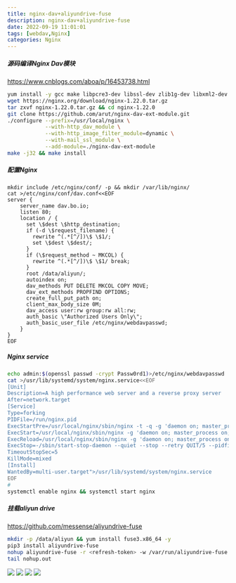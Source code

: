 ```yaml
---
title: nginx-dav+aliyundrive-fuse
description: nginx-dav+aliyundrive-fuse
date: 2022-09-19 11:01:01
tags: [webdav,Nginx]
categories: Nginx
---
```


##### 源码编译Nginx Dav模块
https://www.cnblogs.com/aboa/p/16453738.html

```bash
yum install -y gcc make libpcre3-dev libssl-dev zlib1g-dev libxml2-dev libxslt-dev libgd-dev libgeoip-dev git
wget https://nginx.org/download/nginx-1.22.0.tar.gz
tar zxvf nginx-1.22.0.tar.gz && cd nginx-1.22.0
git clone https://github.com/arut/nginx-dav-ext-module.git
./configure --prefix=/usr/local/nginx \
            --with-http_dav_module \
            --with-http_image_filter_module=dynamic \
            --with-mail_ssl_module \
            --add-module=./nginx-dav-ext-module
make -j32 && make install
```

##### 配置Nginx

```nginx
mkdir include /etc/nginx/conf/ -p && mkdir /var/lib/nginx/
cat >/etc/nginx/conf/dav.conf<<EOF
server {
    server_name dav.bo.io;
    listen 80;
    location / {
      set \$dest \$http_destination;
      if (-d \$request_filename) {
        rewrite ^(.*[^/])\$ \$1/;
        set \$dest \$dest/;
      }
      if (\$request_method ~ MKCOL) {
        rewrite ^(.*[^/])\$ \$1/ break;
      }
      root /data/aliyun/;
      autoindex on;
      dav_methods PUT DELETE MKCOL COPY MOVE;
      dav_ext_methods PROPFIND OPTIONS;
      create_full_put_path on;
      client_max_body_size 0M;
      dav_access user:rw group:rw all:rw;
      auth_basic \"Authorized Users Only\";
      auth_basic_user_file /etc/nginx/webdavpasswd;
    }
}
EOF
```

##### Nginx service

```bash
echo admin:$(openssl passwd -crypt Passw0rd1)>/etc/nginx/webdavpasswd
cat >/usr/lib/systemd/system/nginx.service<<EOF
[Unit]
Description=A high performance web server and a reverse proxy server
After=network.target
[Service]
Type=forking
PIDFile=/run/nginx.pid
ExecStartPre=/usr/local/nginx/sbin/nginx -t -q -g 'daemon on; master_process on;'
ExecStart=/usr/local/nginx/sbin/nginx -g 'daemon on; master_process on;'
ExecReload=/usr/local/nginx/sbin/nginx -g 'daemon on; master_process on;' -s reload
ExecStop=-/sbin/start-stop-daemon --quiet --stop --retry QUIT/5 --pidfile /run/nginx.pid
TimeoutStopSec=5
KillMode=mixed
[Install]
WantedBy=multi-user.target">/usr/lib/systemd/system/nginx.service
EOF
#
systemctl enable nginx && systemctl start nginx
```

##### 挂载aliyun drive

https://github.com/messense/aliyundrive-fuse

```bash
mkdir -p /data/aliyun && yum install fuse3.x86_64 -y
pip3 install aliyundrive-fuse
nohup aliyundrive-fuse -r <refresh-token> -w /var/run/aliyundrive-fuse /data/aliyun &
tail nohup.out
```
![](/images/1715511-20220707104850982-1417025050.png)
![](/images/1715511-20220707105612244-309876970.png)
![](/images/1715511-20220707105636870-1265084229.png)
![](/images/1715511-20220707105648389-2100144054.png)

